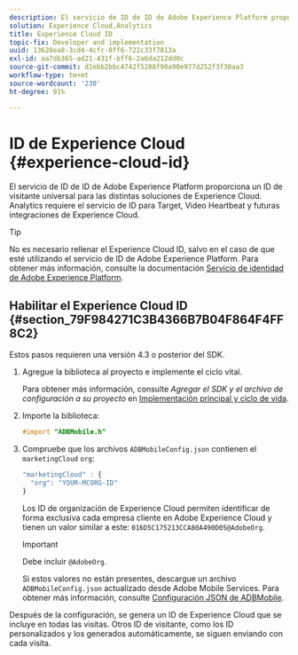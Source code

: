 ```yaml
---
description: El servicio de ID de ID de Adobe Experience Platform proporciona un ID de visitante universal para las distintas soluciones de Experience Cloud. Analytics requiere el servicio de ID para Target, Video Heartbeat y futuras integraciones de Experience Cloud.
solution: Experience Cloud,Analytics
title: Experience Cloud ID
topic-fix: Developer and implementation
uuid: 13628ea8-3cd4-4cfc-8ff6-722c33f7813a
exl-id: aa7db365-ad21-431f-bff6-2a6da212dd0c
source-git-commit: d1ebb2bbc4742f5288f90a90e977d252f3f30aa3
workflow-type: tm+mt
source-wordcount: '230'
ht-degree: 91%

---
```


# ID de Experience Cloud {#experience-cloud-id}

El servicio de ID de ID de Adobe Experience Platform proporciona un ID de visitante universal para las distintas soluciones de Experience Cloud. Analytics requiere el servicio de ID para Target, Video Heartbeat y futuras integraciones de Experience Cloud.

>[!TIP]
>
>No es necesario rellenar el Experience Cloud ID, salvo en el caso de que esté utilizando el servicio de ID de Adobe Experience Platform. Para obtener más información, consulte la documentación [Servicio de identidad de Adobe Experience Platform](https://experienceleague.adobe.com/docs/id-service/using/home.html?lang=es).

## Habilitar el Experience Cloud ID {#section_79F984271C3B4366B7B04F864F4FF8C2}

Estos pasos requieren una versión 4.3 o posterior del SDK.

1. Agregue la biblioteca al proyecto e implemente el ciclo vital.

   Para obtener más información, consulte *Agregar el SDK y el archivo de configuración a su proyecto* en [Implementación principal y ciclo de vida](/help/ios/getting-started/dev-qs.md).
1. Importe la biblioteca:

   ```objective-c
   #import "ADBMobile.h"
   ```

1. Compruebe que los archivos `ADBMobileConfig.json` contienen el `marketingCloud` `org`:

   ```js
   "marketingCloud" : { 
     "org": "YOUR-MCORG-ID" 
   }
   ```

   Los ID de organización de Experience Cloud permiten identificar de forma exclusiva cada empresa cliente en Adobe Experience Cloud y tienen un valor similar a este: `016D5C175213CCA80A490D05@AdobeOrg`.

   >[!IMPORTANT]
   >
   >Debe incluir `@AdobeOrg`.

   Si estos valores no están presentes, descargue un archivo `ADBMobileConfig.json` actualizado desde Adobe Mobile Services. Para obtener más información, consulte [Configuración JSON de ADBMobile](/help/ios/getting-started/requirements.md).

Después de la configuración, se genera un ID de Experience Cloud que se incluye en todas las visitas. Otros ID de visitante, como los ID personalizados y los generados automáticamente, se siguen enviando con cada visita.
